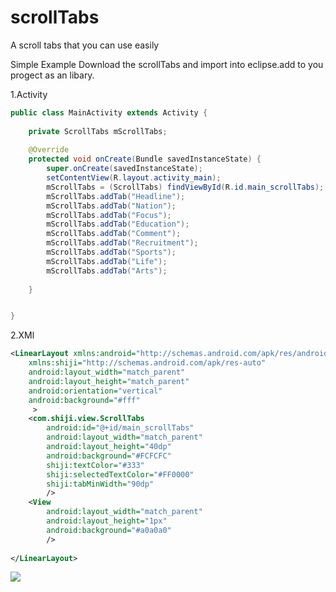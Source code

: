scrollTabs
==========

A scroll tabs that you can use easily

Simple Example
Download the scrollTabs and import into eclipse.add to you progect as an libary.

1.Activity
```java
public class MainActivity extends Activity {
	
	private ScrollTabs mScrollTabs;
	
	@Override
	protected void onCreate(Bundle savedInstanceState) {
		super.onCreate(savedInstanceState);
		setContentView(R.layout.activity_main);
		mScrollTabs = (ScrollTabs) findViewById(R.id.main_scrollTabs);
		mScrollTabs.addTab("Headline");
		mScrollTabs.addTab("Nation");
		mScrollTabs.addTab("Focus");
		mScrollTabs.addTab("Education");
		mScrollTabs.addTab("Comment");
		mScrollTabs.addTab("Recruitment");
		mScrollTabs.addTab("Sports");
		mScrollTabs.addTab("Life");
		mScrollTabs.addTab("Arts");
		
	}


}
```
2.XMl

```xml
<LinearLayout xmlns:android="http://schemas.android.com/apk/res/android"
    xmlns:shiji="http://schemas.android.com/apk/res-auto"
    android:layout_width="match_parent"
    android:layout_height="match_parent"
    android:orientation="vertical"
    android:background="#fff"
     >
	<com.shiji.view.ScrollTabs
	    android:id="@+id/main_scrollTabs"
	    android:layout_width="match_parent"
	    android:layout_height="40dp"
	    android:background="#FCFCFC"
	    shiji:textColor="#333"
	    shiji:selectedTextColor="#FF0000"
	    shiji:tabMinWidth="90dp"
	    />
	<View 
	    android:layout_width="match_parent"
	    android:layout_height="1px"
	    android:background="#a0a0a0"
	    />
	    
</LinearLayout>
```

<img src="https://cloud.githubusercontent.com/assets/8369164/5586317/beee0bf8-9104-11e4-9053-5419d52babf6.png"/>
